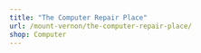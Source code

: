 ```yaml
---
title: "The Computer Repair Place"
url: /mount-vernon/the-computer-repair-place/
shop: Computer
---
```

